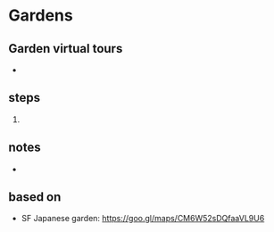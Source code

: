 # Gardens  

## Garden virtual tours  
* 

## steps  
1. 

## notes  
*  

## based on  
*  SF Japanese garden: https://goo.gl/maps/CM6W52sDQfaaVL9U6

